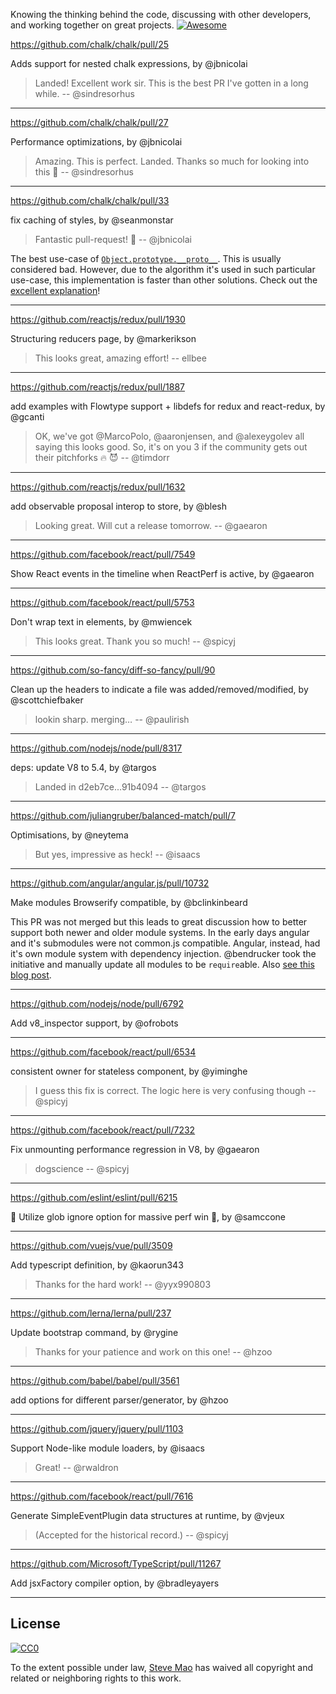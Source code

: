 Knowing the thinking behind the code, discussing with other developers, and working together on great projects. [![Awesome](https://cdn.rawgit.com/sindresorhus/awesome/d7305f38d29fed78fa85652e3a63e154dd8e8829/media/badge.svg)](https://github.com/sindresorhus/awesome)


https://github.com/chalk/chalk/pull/25

Adds support for nested chalk expressions, by @jbnicolai

> Landed! Excellent work sir. This is the best PR I've gotten in a long while. -- @sindresorhus

---

https://github.com/chalk/chalk/pull/27

Performance optimizations, by @jbnicolai

> Amazing. This is perfect. Landed. Thanks so much for looking into this 💃 -- @sindresorhus

---

https://github.com/chalk/chalk/pull/33

fix caching of styles, by @seanmonstar

> Fantastic pull-request! 🌟 -- @jbnicolai

The best use-case of [`Object.prototype.__proto__`](https://developer.mozilla.org/en/docs/Web/JavaScript/Reference/Global_Objects/Object/proto). This is usually considered bad. However, due to the algorithm it's used in such particular use-case, this implementation is faster than other solutions. Check out the [excellent explanation](https://github.com/chalk/chalk/issues/32#issuecomment-48426969)!

---

https://github.com/reactjs/redux/pull/1930

Structuring reducers page, by @markerikson

> This looks great, amazing effort! -- ellbee

---

https://github.com/reactjs/redux/pull/1887

add examples with Flowtype support + libdefs for redux and react-redux, by @gcanti

> OK, we've got @MarcoPolo, @aaronjensen, and @alexeygolev all saying this looks good. So, it's on you 3 if the community gets out their pitchforks 🔥 😈 -- @timdorr

---

https://github.com/reactjs/redux/pull/1632

add observable proposal interop to store, by @blesh

> Looking great. Will cut a release tomorrow. -- @gaearon

---

https://github.com/facebook/react/pull/7549

Show React events in the timeline when ReactPerf is active, by @gaearon

---

https://github.com/facebook/react/pull/5753

Don't wrap text in <span> elements, by @mwiencek

> This looks great. Thank you so much! -- @spicyj

---

https://github.com/so-fancy/diff-so-fancy/pull/90

Clean up the headers to indicate a file was added/removed/modified, by @scottchiefbaker

> lookin sharp. merging… -- @paulirish

---

https://github.com/nodejs/node/pull/8317

deps: update V8 to 5.4, by @targos

> Landed in d2eb7ce...91b4094 -- @targos

---

https://github.com/juliangruber/balanced-match/pull/7

Optimisations, by @neytema

> But yes, impressive as heck! -- @isaacs

---

https://github.com/angular/angular.js/pull/10732

Make modules Browserify compatible, by @bclinkinbeard

This PR was not merged but this leads to great discussion how to better support both newer and older module systems. In the early days angular and it's submodules were not common.js compatible. Angular, instead, had it's own module system with dependency injection. @bendrucker took the initiative and manually update all modules to be `require`able. Also [see this blog post](http://blog.npmjs.org/post/114584444410/using-angulars-new-improved-browserify-support).

---

https://github.com/nodejs/node/pull/6792

Add v8_inspector support, by @ofrobots

---

https://github.com/facebook/react/pull/6534

consistent owner for stateless component, by @yiminghe

> I guess this fix is correct. The logic here is very confusing though -- @spicyj

---

https://github.com/facebook/react/pull/7232

Fix unmounting performance regression in V8, by @gaearon

> dogscience -- @spicyj

---

https://github.com/eslint/eslint/pull/6215

🦄 Utilize glob ignore option for massive perf win 🦄, by @samccone

---

https://github.com/vuejs/vue/pull/3509

Add typescript definition, by @kaorun343

> Thanks for the hard work! -- @yyx990803

---

https://github.com/lerna/lerna/pull/237

Update bootstrap command, by @rygine

> Thanks for your patience and work on this one! -- @hzoo

---

https://github.com/babel/babel/pull/3561

add options for different parser/generator, by @hzoo

---

https://github.com/jquery/jquery/pull/1103

Support Node-like module loaders, by @isaacs

> Great! -- @rwaldron

---

https://github.com/facebook/react/pull/7616

Generate SimpleEventPlugin data structures at runtime, by @vjeux

> (Accepted for the historical record.) -- @spicyj

---

https://github.com/Microsoft/TypeScript/pull/11267

Add jsxFactory compiler option, by @bradleyayers



---

## License

[![CC0](https://i.creativecommons.org/p/zero/1.0/88x31.png)](https://creativecommons.org/publicdomain/zero/1.0/)

To the extent possible under law, [Steve Mao](https://github.com/stevemao) has waived all copyright and related or neighboring rights to this work.
